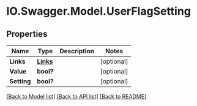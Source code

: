 # IO.Swagger.Model.UserFlagSetting
## Properties

Name | Type | Description | Notes
------------ | ------------- | ------------- | -------------
**Links** | [**Links**](Links.md) |  | [optional] 
**Value** | **bool?** |  | [optional] 
**Setting** | **bool?** |  | [optional] 

[[Back to Model list]](../README.md#documentation-for-models) [[Back to API list]](../README.md#documentation-for-api-endpoints) [[Back to README]](../README.md)

